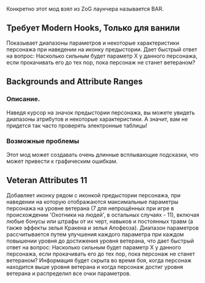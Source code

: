 Конкретно этот мод взял из ZoG лаунчера называется BAR.
## Требует Modern Hooks, Только для ванили
Показывает диапазоны параметров и некоторые характеристики персонажа при наведении на иконку предыстории. Дает быстрый ответ на вопрос: Насколько сильным будет параметр Х у данного персонажа, если прокачивать его до тех пор, пока персонаж не станет ветераном?
## Backgrounds and Attribute Ranges
### Описание. 
Наведя курсор на значок предыстории персонажа, вы можете увидеть диапазоны атрибутов и некоторые характеристики. А значит, вам не придется так часто проверять электронные таблицы! 
### Возможные проблемы
Этот мод может создавать очень длинные всплывающие подсказки, что может привести к графическим ошибкам.

## Veteran Attributes 11
Добавляет иконку рядом с иконкой предыстории персонажа, при наведении на которую отображаются максимальные параметры персонажа на уровне ветерана (7 для непрощённых при игре в происхождении 'Охотники на людей', в остальных случаях - 11), включая любые бонусы или штрафы от их черт, навыков и постоянных травм (а также эффекты зелья Кракена и зелья Апофеоза). Диапазон параметров рассчитывается путем улучшения каждого параметра при каждом повышении уровня до достижения уровня ветерана, что дает быстрый ответ на вопрос: Насколько сильным будет параметр Х у данного персонажа, если прокачивать его до тех пор, пока персонаж не станет ветераном?
Информация будет скрыта во время боя, когда персонаж находится выше уровня ветерана и когда персонаж достиг уровня ветерана и распределил все очки параметров.

